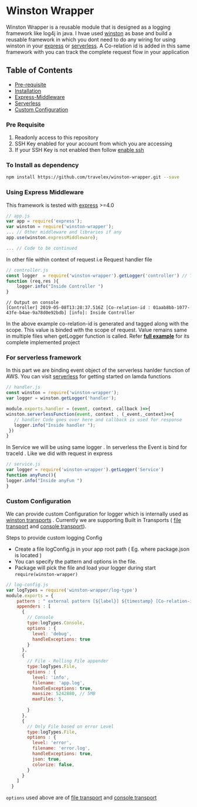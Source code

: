 # Winston Wrapper 
Winston Wrapper is a reusable module that is designed as a logging framework like log4j in java. 
I hvae used [winston] as base and build a reusable framework in which you dont need to do any wiring for using winston in your [express] or [serverless]. 
A Co-relation id is added in this same framework with you can track the complete request flow in your application 
## Table of Contents 
* [Pre-requisite](#pre-requisite)
* [Installation](#to-install-as-dependency)
* [Express-Middleware](#using-express-middleware)
* [Serverless](#for-serverless-framework)
* [Custom Configuration](#custom-configuration)
### Pre Requisite 
1. Readonly access to this repository 
2. SSH Key enabled for your account from which you are accessing 
3. If your SSH Key is not enabled then follow [enable ssh]
### To Install as dependency
```sh
npm install https://github.com/travelex/winston-wrapper.git --save 
```
### Using Express Middleware
This framework is tested with [express] >=4.0 
```js
// app.js 
var app = require('express');
var winston = require('winston-wrapper');
... // Other middleware and libraries if any 
app.use(winston.expressMiddleware);

... // Code to be continued 
```
In other file within context of request  i.e Request handler file 
```js
// controller.js
const logger  = require('winston-wrapper').getLogger('controller') // This is how you get the instance of logger for the file 
function (req,res ){
    logger.info("Inside Controller ")
}
```
```
// Output on console 
[Controller] 2019-05-08T13:28:37.516Z [Co-relation-id : 01aab8bb-1077-43fe-b4ae-9a78d0e92bdb] [info]: Inside Controller
```
In the above example co-relation-id is generated and tagged along with the scope. This value is binded with the scope of request. Value remains same in multiple files when getLogger function is called. 
Refer **[full example]** for its complete implemented project 

### For serverless framework
In this part we are binding event object of the serverless hanlder function of AWS. 
 You can visit [serverless] for getting started on lamda functions 
 
 ```js
 // handler.js
 const winston = require('winston-wrapper');
 var logger = winston.getLogger('handler');
 
module.exports.handler = (event, context, callback )=>{
winston.serverlessFunction(event, context , (_event,_context)=>{
	// handler Code goes over here and callback is used for response 
    logger.info("Inside handler ");
  })
}
 ```
In Service we will be using same logger . In serverless the Event is bind for traceId . Like we did with request in express 

```js
// service.js
var logger = require('winston-wrapper').getLogger('Service')
function anyFunc(){
logger.info("Inside anyFun ")
}
```

### Custom Configuration
We can provide custom Configuration for logger which is internally used as [winston transports] . 
Currently we are supporting Built in Transports ( [file transport] and [console transport]). 
 
Steps to provide custom logging Config 
* Create a file logConfig.js in your app root path ( Eg. where package.json is located ) 
* You can specify the pattern and options in the file.  
* Package will pick the file and load your logger during start `require(winston-wrapper)`

```js
// log-config.js
var logTypes = require('winston-wrapper/log-type')
module.exports = {
    pattern : " external pattern [${label}] ${timestamp} [Co-relation-id : ${traceID}] [${level}]: ${message} ",
    appenders : [
      {
        // Console 
        type:logTypes.Console,
        options : {
          level: 'debug',
          handleExceptions: true
        }
      }, 
      {
        // File - Rolling File appender  
        type:logTypes.File,
        options : {
          level: 'info',
          filename: 'app.log',
          handleExceptions: true,
          maxsize: 5242880, // 5MB
          maxFiles: 5,
          
        }
      }, 
      {
        // Only File based on error Level 
        type:logTypes.File,
        options : {
          level: 'error',
          filename: 'error.log',
          handleExceptions: true,
          json: true,
          colorize: false,
        }
      }
    ]
  }
```
`options` used above are of [file transport] and [console transport]


[winston]:<https://github.com/winstonjs/winston#readme>
[express]:<http://expressjs.com/>
[serverless]:<https://serverless.com/framework/docs/providers/aws/guide/quick-start/>
[full example]:<https://github.com/siddhirajpantojitravelex/winston-wrapper-example>
[enable ssh]:<https://help.github.com/en/articles/adding-a-new-ssh-key-to-your-github-account>
[winston transports]:<https://github.com/winstonjs/winston/blob/master/docs/transports.md>
[file transport]:<https://github.com/winstonjs/winston/blob/master/docs/transports.md#file-transport>
[console transport]:<https://github.com/winstonjs/winston/blob/master/docs/transports.md#console-transport>